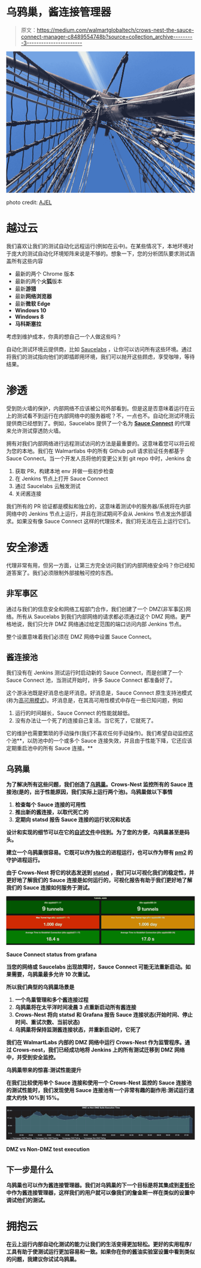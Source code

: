 # 乌鸦巢，酱连接管理器

> 原文：<https://medium.com/walmartglobaltech/crows-nest-the-sauce-connect-manager-c8489554748b?source=collection_archive---------3----------------------->

![](img/0d767127612542e4965751e759ad0e09.png)

photo credit: [AJEL](https://pixabay.com/en/mast-crow-s-nest-sailing-ship-655257/)

# 越过云

我们喜欢让我们的测试自动化远程运行(例如在云中)。在某些情况下，本地环境对于庞大的测试自动化环境矩阵来说是不够的。想象一下，您的分析团队要求测试涵盖所有这些内容

*   最新的两个 Chrome 版本
*   最新的两个**火狐**版本
*   最新**游猎**
*   最新**网络浏览器**
*   最新**微软 Edge**
*   **Windows 10**
*   **Windows 8**
*   **马科斯塞拉**

考虑到维护成本，你真的想自己一个人做这些吗？

自动化测试环境云提供商，比如 [Saucelabs](https://saucelabs.com/company) ，让你可以访问所有这些环境。通过将我们的测试指向他们的即插即用环境，我们可以抛开这些顾虑，享受咖啡，等待结果。

# 渗透

受到防火墙的保护，内部网络不应该被公司外部看到。但是这是否意味着运行在云上的测试看不到运行在内部网络中的服务器呢？不，一点也不。自动化测试环境云提供商已经想到了。例如，Saucelabs 提供了一个名为 [**Sauce Connect**](https://wiki.saucelabs.com/display/DOCS/Sauce+Connect+Proxy) 的代理来允许测试穿透防火墙。

拥有对我们内部网络进行远程测试访问的方法是最重要的。这意味着您可以将云视为您的本地。我们在 Walmartlabs 中的所有 Github pull 请求验证任务都基于 Sauce Connect。当一个开发人员将他的变更公关到 git repo 中时，Jenkins 会

1.  获取 PR，构建本地 env 并做一些初步检查
2.  在 Jenkins 节点上打开 Sauce Connect
3.  通过 Saucelabs 云触发测试
4.  关闭酱连接

我们所有的 PR 验证都是模拟和独立的，这意味着测试中的服务器/系统将在内部网络中的 Jenkins 节点上运行，并且在测试期间不会从 Jenkins 节点发出外部请求。如果没有像 Sauce Connect 这样的代理技术，我们将无法在云上运行它们。

# 安全渗透

代理非常有用，但另一方面，让第三方完全访问我们的内部网络安全吗？你已经知道答案了。我们必须限制外部接触可控的东西。

## 非军事区

通过与我们的信息安全和网络工程部门合作，我们创建了一个 DMZ(非军事区)网络。所有从 Saucelabs 到我们内部网络的请求都必须通过这个 DMZ 网络。更严格地说，我们只允许 DMZ 网络通过给定范围的端口访问内部 Jenkins 节点。

整个设置意味着我们必须在 DMZ 网络中设置 Sauce Connect。

## 酱连接池

我们没有在 Jenkins 测试运行时启动新的 Sauce Connect，而是创建了一个 Sauce Connect 池，当测试开始时，许多 Sauce Connect 都准备好了。

这个游泳池既是好消息也是坏消息。好消息是，Sauce Connect 原生支持池模式(称为[高可用模式](https://wiki.saucelabs.com/display/DOCS/High+Availability+Sauce+Connect+Proxy+Setup))。坏消息是，在其高可用性模式中存在一些已知问题，例如

1.  运行的时间越长，Sauce Connect 的性能就越低。
2.  没有办法让一个死了的连接自己复活。当它死了，它就死了。

它的维护也需要繁琐的手动操作(我们不喜欢任何手动操作)。我们希望自动监控这个池**，以防池中的一个或多个 Sauce 连接失效，并且由于性能下降，它还应该定期重启池中的所有 Sauce 连接。**

## **乌鸦巢**

**为了解决所有这些问题，我们创造了[乌鸦巢](https://github.com/TestArmada/crows-nest)。Crows-Nest 监控所有的 Sauce 连接池(是的，出于性能原因，我们实际上运行两个池)。乌鸦巢做以下事情**

1.  **检查每个 Sauce 连接的可用性**
2.  **推出新的酱连接，以取代死亡的**
3.  **定期向 statsd 报告 Sauce 连接的运行状况和状态**

**设计和实现的细节可以在它的[自述文件](https://github.com/TestArmada/crows-nest/blob/master/README.md#design)中找到。为了您的方便，乌鸦巢甚至是码头。**

**建立一个乌鸦巢很容易。它既可以作为独立的进程运行，也可以作为带有 [pm2](https://github.com/Unitech/pm2) 的守护进程运行。**

**由于 Crows-Nest 将它的状态发送到 [statsd](https://github.com/etsy/statsd) ，我们可以可视化我们的稳定性，并更好地了解我们的 Sauce 连接是如何运行的，可视化报告有助于我们更好地了解我们的 Sauce 连接如何服务于测试。**

**![](img/57f85939bf0373a6df5112eeddb9bb71.png)**

**Sauce Connect status from grafana**

**当您的网络或 Saucelabs 出现故障时，Sauce Connect 可能无法重新启动。如果需要，乌鸦巢最多允许 10 次重试。**

**所以我们典型的乌鸦巢场景是**

1.  **一个鸟巢管理和多个酱连接过程**
2.  **乌鸦巢将在太平洋时间凌晨 3 点重新启动所有酱连接**
3.  **Crows-Nest 将向 statsd 和 Grafana 报告 Sauce 连接状态(开始时间、停止时间、重试次数、当前状态)**
4.  **乌鸦巢将保持监测酱连接状态，并重新启动时，它死了**

**我们在 WalmartLabs 内部的 DMZ 网络中运行 Crows-Nest 作为监管程序。通过 Crows-nest，我们已经成功地将 Jenkins 上的所有测试迁移到 DMZ 网络中，并受到安全监控。**

****乌鸦巢带来的惊喜:测试性能提升****

**在我们比较使用单个 Sauce 连接和使用一个 Crows-Nest 监控的 Sauce 连接池的测试性能时，我们发现使用 Sauce 连接池有一个非常有趣的副作用:**测试运行速度大约快 10%到 15%**。**

**![](img/b40914f4461b3192e4c630aa67dc468a.png)**

**DMZ vs Non-DMZ test execution**

## **下一步是什么**

**乌鸦巢也可以作为酱连接管理器。我们对乌鸦巢的下一个目标是将其集成到[麦哲伦](https://github.com/TestArmada/magellan)中作为酱连接管理器，这样我们的用户就可以像我们的詹金斯一样在类似的设置中调试他们的测试。**

# **拥抱云**

**在云上运行内部自动化测试的能力让我们的生活变得更加轻松。更好的实用程序/工具有助于使测试运行更加容易和一致。如果你在你的酱油实验室设置中看到类似的问题，我建议你试试乌鸦巢。**